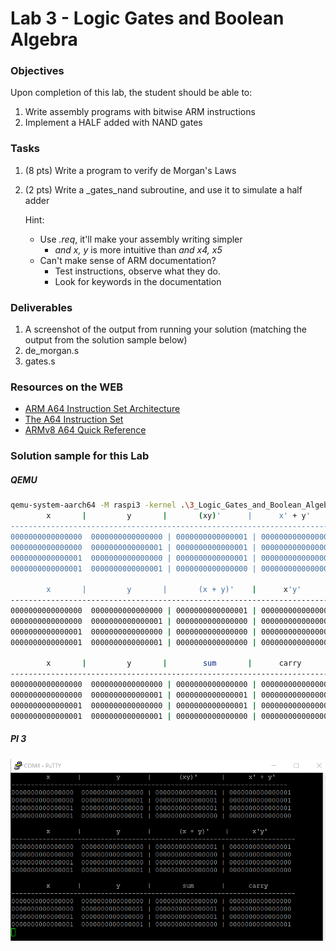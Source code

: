 # Lab 3 - Logic Gates and Boolean Algebra

### Objectives
Upon completion of this lab, the student should be able to:

1. Write assembly programs with bitwise ARM instructions
2. Implement a HALF added with NAND gates

### Tasks
1. (8 pts) Write a program to verify de Morgan's Laws
1. (2 pts) Write a \_gates_nand subroutine, and use it to simulate a half adder

    Hint:
     - Use *.req*, it'll make your assembly writing simpler
         - *and x, y* is more intuitive than *and x4, x5*
     - Can't make sense of ARM documentation?
         - Test instructions, observe what they do.
         - Look for keywords in the documentation

### Deliverables
1. A screenshot of the output from running your solution (matching the output from the solution sample below)
2. de_morgan.s
3. gates.s

### Resources on the WEB
- [ARM A64 Instruction Set Architecture](https://static.docs.arm.com/ddi0596/a/DDI_0596_ARM_a64_instruction_set_architecture.pdf)
- [The A64 Instruction Set](https://static.docs.arm.com/100898/0100/the_a64_Instruction_set_100898_0100.pdf)
- [ARMv8 A64 Quick Reference](https://courses.cs.washington.edu/courses/cse469/18wi/Materials/arm64.pdf)

### Solution sample for this Lab
##### QEMU
```bash
qemu-system-aarch64 -M raspi3 -kernel .\3_Logic_Gates_and_Boolean_Algebra\output\kernel8.img -serial null -serial stdio
        x       |         y       |       (xy)'      |      x' + y'
-----------------------------------------------------------------------
0000000000000000  0000000000000000 | 0000000000000001 | 0000000000000001
0000000000000000  0000000000000001 | 0000000000000001 | 0000000000000001
0000000000000001  0000000000000000 | 0000000000000001 | 0000000000000001
0000000000000001  0000000000000001 | 0000000000000000 | 0000000000000000

        x       |         y       |       (x + y)'    |      x'y'
-------------------------------------------------------------------------
0000000000000000  0000000000000000 | 0000000000000001 | 0000000000000001
0000000000000000  0000000000000001 | 0000000000000000 | 0000000000000000
0000000000000001  0000000000000000 | 0000000000000000 | 0000000000000000
0000000000000001  0000000000000001 | 0000000000000000 | 0000000000000000

        x       |         y       |        sum       |      carry
-------------------------------------------------------------------------
0000000000000000  0000000000000000 | 0000000000000000 | 0000000000000000
0000000000000000  0000000000000001 | 0000000000000001 | 0000000000000000
0000000000000001  0000000000000000 | 0000000000000001 | 0000000000000000
0000000000000001  0000000000000001 | 0000000000000000 | 0000000000000001
```
##### PI 3
  <img src="https://github.com/rromanotero/computer_architecture_labs/blob/master/3_Logic_Gates_and_Boolean_Algebra/images/lab3_solution.png" width="720"/>
